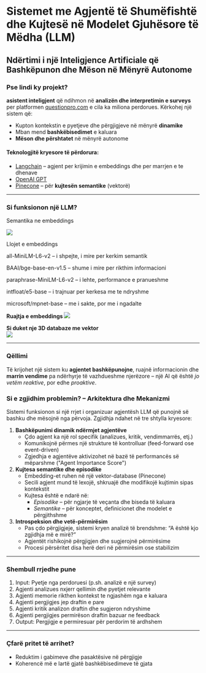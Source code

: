 <!DOCTYPE html>
<html lang="sq">
<head>
  <meta charset="UTF-8">
</head>
<body>
  <h1>Sistemet me Agjentë të Shumëfishtë dhe Kujtesë në Modelet Gjuhësore të Mëdha (LLM)</h1>
  <h2>Ndërtimi i një Inteligjence Artificiale që Bashkëpunon dhe Mëson në Mënyrë Autonome</h2>

  <h3>Pse lindi ky projekt?</h3>
  <p>
    <strong>asistent inteligjent</strong> që ndihmon në 
    <strong>analizën dhe interpretimin e surveys</strong> per platformen 
    <a href="https://www.questionpro.com" target="_blank">questionpro.com</a> e cila ka miliona perdorues.
    Kërkohej një sistem që:
  </p>
  <ul>
    <li>Kupton kontekstin e pyetjeve dhe përgjigjeve në mënyrë <strong>dinamike</strong></li>
    <li>Mban mend <strong>bashkëbisedimet</strong> e kaluara</li>
    <li><strong>Mëson dhe përshtatet</strong> në mënyrë autonome</li>
  </ul>

  <h4>Teknologjitë kryesore të përdorura:</h4>
  <ul>
    <li><a href="https://www.langchain.com" target="_blank">Langchain</a> – agjent per krijimin e embeddings dhe per marrjen e te dhenave</li>
    <li><a href="https://platform.openai.com" target="_blank">OpenAI GPT</a> </li>
    <li><a href="https://www.pinecone.io" target="_blank">Pinecone</a> – për <strong>kujtesën semantike</strong> (vektorë)</li>
  </ul>

  <hr>

  <h3>Si funksionon një LLM?</h3>
  <p>Semantika ne embeddings</p>
  <img src="https://www.kdnuggets.com/wp-content/uploads/arya_vector_databases_important_llms_3.png" />

  <p> Llojet e embeddings</p>
 
  <p> all-MiniLM-L6-v2 – i shpejte, i mire per kerkim semantik </p>
 <p>BAAI/bge-base-en-v1.5 – shume i mire per rikthim informacioni</p>
 <p>paraphrase-MiniLM-L6-v2 – i lehte, performance e pranueshme</p>
 <p>intfloat/e5-base – i trajnuar per kerkesa me te ndryshme</p>
 <p>microsoft/mpnet-base – me i sakte, por me i ngadalte </p>

 <b> Ruajtja e embeddings </b>
 <img src="https://i.imgur.com/SgCr687.jpeg" />

 <b> Si duket nje 3D databaze me vektor </b>  
 <img src="https://matthewmanela.com/wp-content/uploads/2023/10/image-3.png" />
  <hr>

  <h3>Qëllimi</h3>
  <p>
    Të krijohet një sistem ku <strong>agjentet bashkëpunojne</strong>, ruajnë informacionin dhe 
    <strong>marrin vendime</strong> pa ndërhyrje të vazhdueshme njerëzore – një AI që është 
    <em>jo vetëm reaktive</em>, por edhe <em>proaktive</em>.
  </p>

  <h3>Si e zgjidhim problemin? – Arkitektura dhe Mekanizmi</h3>
<p>
  Sistemi funksionon si një rrjet i organizuar agjentësh LLM që punojnë së bashku dhe mësojnë nga përvoja. 
  Zgjidhja ndahet në tre shtylla kryesore:
</p>

<ol>
  <li><strong>Bashkëpunimi dinamik ndërmjet agjentëve</strong>
    <ul>
      <li>Çdo agjent ka një rol specifik (analizues, kritik, vendimmarrës, etj.)</li>
      <li>Komunikojnë përmes një strukture të kontrolluar (feed-forward ose event-driven)</li>
      <li>Zgjedhja e agjentëve aktivizohet në bazë të performancës së mëparshme ("Agent Importance Score")</li>
    </ul>
  </li>

  <li><strong>Kujtesa semantike dhe episodike</strong>
    <ul>
      <li>Embedding-et ruhen në një vektor-database (Pinecone)</li>
      <li>Secili agjent mund të lexojë, shkruajë dhe modifikojë kujtimin sipas kontekstit</li>
      <li>Kujtesa është e ndarë në: 
        <ul>
          <li><em>Episodike</em> – për ngjarje të veçanta dhe biseda të kaluara</li>
          <li><em>Semantike</em> – për konceptet, definicionet dhe modelet e përgjithshme</li>
        </ul>
      </li>
    </ul>
  </li>

  <li><strong>Introspeksion dhe vetë-përmirësim</strong>
    <ul>
      <li>Pas çdo përgjigjeje, sistemi kryen analizë të brendshme: “A është kjo zgjidhja më e mirë?”</li>
      <li>Agjentët rishikojnë përgjigjen dhe sugjerojnë përmirësime</li>
      <li>Procesi përsëritet disa herë deri në përmirësim ose stabilizim</li>
    </ul>
  </li>
</ol>

<hr>

<h3>Shembull rrjedhe pune</h3>
<ol>
  <li>Input: Pyetje nga perdoruesi (p.sh. analizë e një survey)</li>
  <li>Agjenti analizues nxjerr qellimin dhe pyetjet relevante</li>
  <li>Agjenti memorie rikthen kontekst te ngjashëm nga e kaluara</li>
  <li>Agjenti pergjigjes jep draftin e pare</li>
  <li>Agjenti kritik analizon draftin dhe sugjeron ndryshime</li>
  <li>Agjenti pergjigjes permirëson draftin bazuar ne feedback</li>
  <li>Output: Pergjigje e permiresuar për perdorim të ardhshem</li>
</ol>

<hr>

<h3>Çfarë pritet të arrihet?</h3>
<ul>
  <li>Reduktim i gabimeve dhe pasaktësive në përgjigje</li>
  <li>Koherencë më e lartë gjatë bashkëbisedimeve të gjata</li>
</ul>

</body>
</html>

